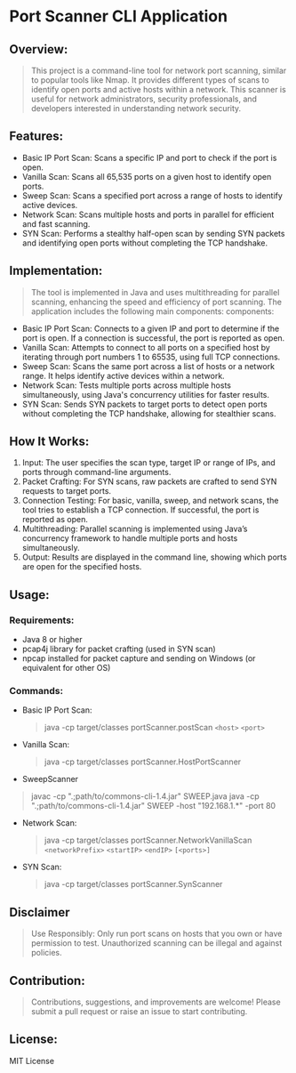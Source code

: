 # Port Scanner CLI Application

## Overview:
>This project is a command-line tool for network port scanning, similar to popular tools like Nmap. It provides different types of scans to identify open ports and active hosts within a network. This scanner is useful for network administrators, security professionals, and developers interested in understanding network security.

## Features:
- Basic IP Port Scan: Scans a specific IP and port to check if the port is open.
- Vanilla Scan: Scans all 65,535 ports on a given host to identify open ports.
- Sweep Scan: Scans a specified port across a range of hosts to identify active devices.
- Network Scan: Scans multiple hosts and ports in parallel for efficient and fast scanning.
- SYN Scan: Performs a stealthy half-open scan by sending SYN packets and identifying open ports without completing the TCP handshake.

## Implementation:
>The tool is implemented in Java and uses multithreading for parallel scanning, enhancing the speed and efficiency of port scanning. The application includes the following main components:
components:

- Basic IP Port Scan: Connects to a given IP and port to determine if the port is open. If a connection is successful, the port is reported as open.
- Vanilla Scan: Attempts to connect to all ports on a specified host by iterating through port numbers 1 to 65535, using full TCP connections.
- Sweep Scan: Scans the same port across a list of hosts or a network range. It helps identify active devices within a network.
- Network Scan: Tests multiple ports across multiple hosts simultaneously, using Java's concurrency utilities for faster results.
- SYN Scan: Sends SYN packets to target ports to detect open ports without completing the TCP handshake, allowing for stealthier scans.

## How It Works:
1. Input: The user specifies the scan type, target IP or range of IPs, and ports through command-line arguments.
2. Packet Crafting: For SYN scans, raw packets are crafted to send SYN requests to target ports.
3. Connection Testing: For basic, vanilla, sweep, and network scans, the tool tries to establish a TCP connection. If successful, the port is reported as open.
4. Multithreading: Parallel scanning is implemented using Java’s concurrency framework to handle multiple ports and hosts simultaneously.
5. Output: Results are displayed in the command line, showing which ports are open for the specified hosts.

## Usage:

### Requirements:
- Java 8 or higher
- pcap4j library for packet crafting (used in SYN scan)
- npcap installed for packet capture and sending on Windows (or equivalent for other OS)

### Commands:
- Basic IP Port Scan:
  > java -cp target/classes portScanner.postScan `<host>` `<port>`
- Vanilla Scan:
  >java -cp target/classes portScanner.HostPortScanner
- SweepScanner  
> javac -cp ".;path/to/commons-cli-1.4.jar" SWEEP.java
> java -cp ".;path/to/commons-cli-1.4.jar" SWEEP -host "192.168.1.*" -port 80

- Network Scan:
  > java -cp target/classes portScanner.NetworkVanillaScan `<networkPrefix>` `<startIP>` `<endIP>` `[<ports>]`
- SYN Scan:
  > java -cp target/classes portScanner.SynScanner <host> <port>
## Disclaimer
>Use Responsibly: Only run port scans on hosts that you own or have permission to test. Unauthorized scanning can be illegal and against policies.

## Contribution:
>Contributions, suggestions, and improvements are welcome! Please submit a pull request or raise an issue to start contributing.

## License:
MIT License
